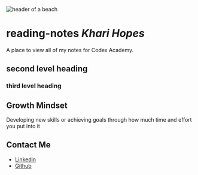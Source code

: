 ![header of a beach](https://fraserisland-australia.com/wp-content/uploads/2016/11/8.Fraser-Island-Beaches-Header.jpg)

# __reading-notes__ _Khari Hopes_
A place to view all of my notes for Codex Academy.

## second level heading

### third level heading


## Growth Mindset
Developing new skills or achieving goals through how much time and effort you put into it

## __Contact Me__
- [Linkedin](https://www.linkedin.com/in/kharihopes/)
- [Github](https://github.com/khari-hopes/)
